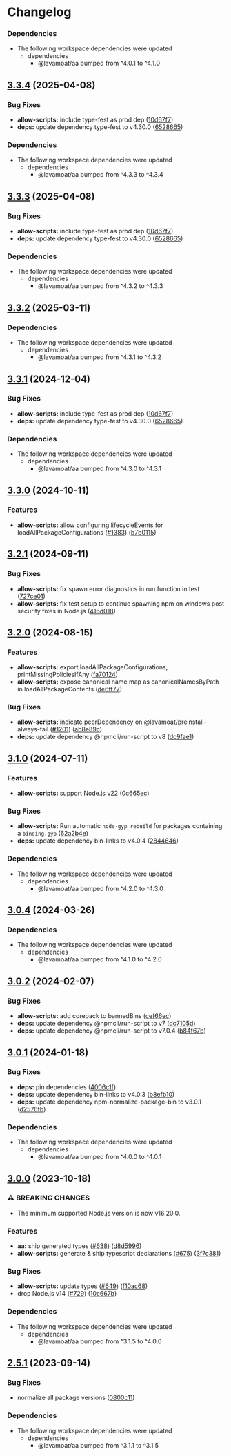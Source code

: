 # Changelog

### Dependencies

* The following workspace dependencies were updated
  * dependencies
    * @lavamoat/aa bumped from ^4.0.1 to ^4.1.0

## [3.3.4](https://github.com/kev-daniell/LavaMoat-ESM/compare/allow-scripts-v3.3.3...allow-scripts-v3.3.4) (2025-04-08)


### Bug Fixes

* **allow-scripts:** include type-fest as prod dep ([10d67f7](https://github.com/kev-daniell/LavaMoat-ESM/commit/10d67f79b08f2bb14b7056be7f964c5e16195407))
* **deps:** update dependency type-fest to v4.30.0 ([6528665](https://github.com/kev-daniell/LavaMoat-ESM/commit/6528665e2e99221366444c23a0e52be447e04071))


### Dependencies

* The following workspace dependencies were updated
  * dependencies
    * @lavamoat/aa bumped from ^4.3.3 to ^4.3.4

## [3.3.3](https://github.com/kev-daniell/LavaMoat-ESM/compare/allow-scripts-v3.3.2...allow-scripts-v3.3.3) (2025-04-08)


### Bug Fixes

* **allow-scripts:** include type-fest as prod dep ([10d67f7](https://github.com/kev-daniell/LavaMoat-ESM/commit/10d67f79b08f2bb14b7056be7f964c5e16195407))
* **deps:** update dependency type-fest to v4.30.0 ([6528665](https://github.com/kev-daniell/LavaMoat-ESM/commit/6528665e2e99221366444c23a0e52be447e04071))


### Dependencies

* The following workspace dependencies were updated
  * dependencies
    * @lavamoat/aa bumped from ^4.3.2 to ^4.3.3

## [3.3.2](https://github.com/LavaMoat/LavaMoat/compare/allow-scripts-v3.3.1...allow-scripts-v3.3.2) (2025-03-11)


### Dependencies

* The following workspace dependencies were updated
  * dependencies
    * @lavamoat/aa bumped from ^4.3.1 to ^4.3.2

## [3.3.1](https://github.com/LavaMoat/LavaMoat/compare/allow-scripts-v3.3.0...allow-scripts-v3.3.1) (2024-12-04)


### Bug Fixes

* **allow-scripts:** include type-fest as prod dep ([10d67f7](https://github.com/LavaMoat/LavaMoat/commit/10d67f79b08f2bb14b7056be7f964c5e16195407))
* **deps:** update dependency type-fest to v4.30.0 ([6528665](https://github.com/LavaMoat/LavaMoat/commit/6528665e2e99221366444c23a0e52be447e04071))


### Dependencies

* The following workspace dependencies were updated
  * dependencies
    * @lavamoat/aa bumped from ^4.3.0 to ^4.3.1

## [3.3.0](https://github.com/LavaMoat/LavaMoat/compare/allow-scripts-v3.2.1...allow-scripts-v3.3.0) (2024-10-11)


### Features

* **allow-scripts:** allow configuring lifecycleEvents for loadAllPackageConfigurations ([#1383](https://github.com/LavaMoat/LavaMoat/issues/1383)) ([b7b0115](https://github.com/LavaMoat/LavaMoat/commit/b7b011567d068a2bcddee4bb8497f04d74c6ae65))

## [3.2.1](https://github.com/LavaMoat/LavaMoat/compare/allow-scripts-v3.2.0...allow-scripts-v3.2.1) (2024-09-11)


### Bug Fixes

* **allow-scripts:** fix spawn error diagnostics in run function in test ([727ce01](https://github.com/LavaMoat/LavaMoat/commit/727ce01f7705ae73b397f426acc380addfb7f1d1))
* **allow-scripts:** fix test setup to continue spawning npm on windows post security fixes in Node.js ([416d018](https://github.com/LavaMoat/LavaMoat/commit/416d018da94cd603c7983f28bdfef88456522d3a))

## [3.2.0](https://github.com/LavaMoat/LavaMoat/compare/allow-scripts-v3.1.0...allow-scripts-v3.2.0) (2024-08-15)


### Features

* **allow-scripts:** export loadAllPackageConfigurations, printMissingPoliciesIfAny ([fa70124](https://github.com/LavaMoat/LavaMoat/commit/fa701246a261926e7f643aedf1678ccb05246989))
* **allow-scripts:** expose canonical name map as canonicalNamesByPath in loadAllPackageContents ([de6ff77](https://github.com/LavaMoat/LavaMoat/commit/de6ff77141aa73d1cb63433bb166ebba2b3ed38e))


### Bug Fixes

* **allow-scripts:** indicate peerDependency on @lavamoat/preinstall-always-fail ([#1201](https://github.com/LavaMoat/LavaMoat/issues/1201)) ([ab8e89c](https://github.com/LavaMoat/LavaMoat/commit/ab8e89c8ce6087c3d62c00ce9fdb629cba54db1e))
* **deps:** update dependency @npmcli/run-script to v8 ([dc9fae1](https://github.com/LavaMoat/LavaMoat/commit/dc9fae17ae69e6555a039c05ee3b0730850b944b))

## [3.1.0](https://github.com/LavaMoat/LavaMoat/compare/allow-scripts-v3.0.4...allow-scripts-v3.1.0) (2024-07-11)


### Features

* **allow-scripts:** support Node.js v22 ([0c665ec](https://github.com/LavaMoat/LavaMoat/commit/0c665ec65b635c29f347369809680372c9b58b79))


### Bug Fixes

* **allow-scripts:** Run automatic `node-gyp rebuild` for packages containing a `binding.gyp` ([62a2b4e](https://github.com/LavaMoat/LavaMoat/commit/62a2b4e11a35c2d9f6f91ae4a3030753f27519b1))
* **deps:** update dependency bin-links to v4.0.4 ([2844646](https://github.com/LavaMoat/LavaMoat/commit/2844646907ffcf16c6785ba43c5d551d77fa369a))


### Dependencies

* The following workspace dependencies were updated
  * dependencies
    * @lavamoat/aa bumped from ^4.2.0 to ^4.3.0

## [3.0.4](https://github.com/LavaMoat/LavaMoat/compare/allow-scripts-v3.0.3...allow-scripts-v3.0.4) (2024-03-26)


### Dependencies

* The following workspace dependencies were updated
  * dependencies
    * @lavamoat/aa bumped from ^4.1.0 to ^4.2.0

## [3.0.2](https://github.com/LavaMoat/LavaMoat/compare/allow-scripts-v3.0.1...allow-scripts-v3.0.2) (2024-02-07)


### Bug Fixes

* **allow-scripts:** add corepack to bannedBins ([cef66ec](https://github.com/LavaMoat/LavaMoat/commit/cef66ec03508bc9484a83c4a037c9e91c0b853c9))
* **deps:** update dependency @npmcli/run-script to v7 ([dc7105d](https://github.com/LavaMoat/LavaMoat/commit/dc7105d23d959665392425ce95b699b0b6b35e4e))
* **deps:** update dependency @npmcli/run-script to v7.0.4 ([b84f67b](https://github.com/LavaMoat/LavaMoat/commit/b84f67bef337e0e36535df0947e55e4c4bfe2d33))

## [3.0.1](https://github.com/LavaMoat/LavaMoat/compare/allow-scripts-v3.0.0...allow-scripts-v3.0.1) (2024-01-18)


### Bug Fixes

* **deps:** pin dependencies ([4006c1f](https://github.com/LavaMoat/LavaMoat/commit/4006c1f386c3024e8a8092ded9b98ede20de084e))
* **deps:** update dependency bin-links to v4.0.3 ([b8efb10](https://github.com/LavaMoat/LavaMoat/commit/b8efb100f4ce0b6a42ad37f16b524b3c4d4acc50))
* **deps:** update dependency npm-normalize-package-bin to v3.0.1 ([d2576fb](https://github.com/LavaMoat/LavaMoat/commit/d2576fb4fd6c21f15a03329d2bdef0521a6ab4f7))


### Dependencies

* The following workspace dependencies were updated
  * dependencies
    * @lavamoat/aa bumped from ^4.0.0 to ^4.0.1

## [3.0.0](https://github.com/LavaMoat/LavaMoat/compare/allow-scripts-v2.5.1...allow-scripts-v3.0.0) (2023-10-18)


### ⚠ BREAKING CHANGES

* The minimum supported Node.js version is now v16.20.0.

### Features

* **aa:** ship generated types ([#638](https://github.com/LavaMoat/LavaMoat/issues/638)) ([d8d5996](https://github.com/LavaMoat/LavaMoat/commit/d8d5996c82c3bca21bd3091bc1f7b3af8db5f591))
* **allow-scripts:** generate & ship typescript declarations ([#675](https://github.com/LavaMoat/LavaMoat/issues/675)) ([3f7c381](https://github.com/LavaMoat/LavaMoat/commit/3f7c38121684e977bcf52da7c6f3d3c3e2d6fab4))


### Bug Fixes

* **allow-scripts:** update types ([#649](https://github.com/LavaMoat/LavaMoat/issues/649)) ([f10ac68](https://github.com/LavaMoat/LavaMoat/commit/f10ac687c8424ab171abbd583aad244f0ef9392d))
* drop Node.js v14 ([#729](https://github.com/LavaMoat/LavaMoat/issues/729)) ([10c667b](https://github.com/LavaMoat/LavaMoat/commit/10c667bd88eaabf60a8fd8e4493cc7676848b201))


### Dependencies

* The following workspace dependencies were updated
  * dependencies
    * @lavamoat/aa bumped from ^3.1.5 to ^4.0.0

## [2.5.1](https://github.com/LavaMoat/LavaMoat/compare/allow-scripts-v2.5.0...allow-scripts-v2.5.1) (2023-09-14)


### Bug Fixes

* normalize all package versions ([0800c11](https://github.com/LavaMoat/LavaMoat/commit/0800c113c3504af312d904c48eb9a6844b10d6b1))


### Dependencies

* The following workspace dependencies were updated
  * dependencies
    * @lavamoat/aa bumped from ^3.1.1 to ^3.1.5
